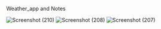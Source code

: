 Weather_app  and Notes 

![Screenshot (210)](https://github.com/AarugulaVarahalu/weather_app/assets/118363042/a56da573-3a9a-42f1-a6b6-c7dd0f70fdcf)
![Screenshot (208)](https://github.com/AarugulaVarahalu/weather_app/assets/118363042/73da1af8-bced-42c9-94e4-f2c20703a59a)
![Screenshot (207)](https://github.com/AarugulaVarahalu/weather_app/assets/118363042/4ce96368-b8a7-43f5-8b11-9a6dba4f079c)
